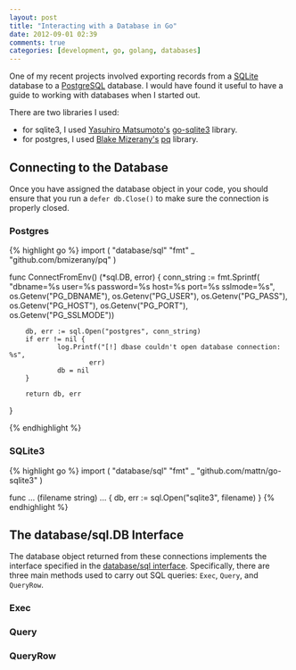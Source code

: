 ```yaml
---
layout: post
title: "Interacting with a Database in Go"
date: 2012-09-01 02:39
comments: true
categories: [development, go, golang, databases]
---
```


One of my recent projects involved exporting records from a 
[SQLite](http://www.sqlite.org) database to a 
[PostgreSQL](http://www.postgresql.org) database. I would have found it
useful to have a guide to working with databases when I started out.

<!-- more -->

There are two libraries I used:

* for sqlite3, I used [Yasuhiro Matsumoto's](http://mattn.kaoriya.net/) 
[go-sqlite3](https://github.com/mattn/go-sqlite3) library.
* for postgres, I used [Blake Mizerany's](http://blakemizerany.com)
[pq](https://github.com/bmizerany/pq) library.

## Connecting to the Database
Once you have assigned the database object in your code, you should
ensure that you run a `defer db.Close()` to make sure the connection
is properly closed.

### Postgres

{% highlight go %}
import (
        "database/sql"
        "fmt"
        _ "github.com/bmizerany/pq"
)

func ConnectFromEnv() (*sql.DB, error) {
        conn_string := fmt.Sprintf(
        "dbname=%s user=%s password=%s host=%s port=%s sslmode=%s",
            os.Getenv("PG_DBNAME"),
            os.Getenv("PG_USER"),
            os.Getenv("PG_PASS"),
            os.Getenv("PG_HOST"),
            os.Getenv("PG_PORT"),
            os.Getenv("PG_SSLMODE"))

        db, err := sql.Open("postgres", conn_string)
        if err != nil {
                log.Printf("[!] dbase couldn't open database connection: %s",
                        err)
                db = nil
        }

        return db, err
}


{% endhighlight %}

### SQLite3

{% highlight go %}
import (
        "database/sql"
        "fmt"
        _ "github.com/mattn/go-sqlite3"
)

func ... (filename string) ... {
        db, err := sql.Open("sqlite3", filename)
}
{% endhighlight %}

## The database/sql.DB Interface
The database object returned from these connections implements the
interface specified in the
[database/sql interface](http://golang.org/pkg/database/sql/). Specifically,
there are three main methods used to carry out SQL queries: `Exec`,
`Query`, and `QueryRow`.

### Exec

### Query

### QueryRow
